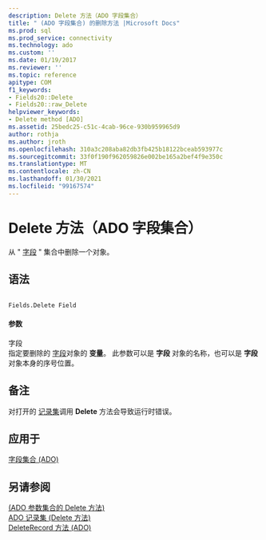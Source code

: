 ```yaml
---
description: Delete 方法（ADO 字段集合）
title: " (ADO 字段集合) 的删除方法 |Microsoft Docs"
ms.prod: sql
ms.prod_service: connectivity
ms.technology: ado
ms.custom: ''
ms.date: 01/19/2017
ms.reviewer: ''
ms.topic: reference
apitype: COM
f1_keywords:
- Fields20::Delete
- Fields20::raw_Delete
helpviewer_keywords:
- Delete method [ADO]
ms.assetid: 25bedc25-c51c-4cab-96ce-930b959965d9
author: rothja
ms.author: jroth
ms.openlocfilehash: 310a3c208aba82db3fb425b18122bceab593977c
ms.sourcegitcommit: 33f0f190f962059826e002be165a2bef4f9e350c
ms.translationtype: MT
ms.contentlocale: zh-CN
ms.lasthandoff: 01/30/2021
ms.locfileid: "99167574"
---
```

# <a name="delete-method-ado-fields-collection"></a>Delete 方法（ADO 字段集合）
从 " [字段](../../../ado/reference/ado-api/fields-collection-ado.md) " 集合中删除一个对象。  
  
## <a name="syntax"></a>语法  
  
```  
  
Fields.Delete Field  
```  
  
#### <a name="parameters"></a>参数  
 字段  
 指定要删除的 [字段](../../../ado/reference/ado-api/field-object.md)对象的 **变量**。 此参数可以是 **字段** 对象的名称，也可以是 **字段** 对象本身的序号位置。  
  
## <a name="remarks"></a>备注  
 对打开的 [记录集](../../../ado/reference/ado-api/recordset-object-ado.md)调用 **Delete** 方法会导致运行时错误。  
  
## <a name="applies-to"></a>应用于  
 [字段集合 (ADO)](../../../ado/reference/ado-api/fields-collection-ado.md)  
  
## <a name="see-also"></a>另请参阅  
 [ (ADO 参数集合的 Delete 方法) ](../../../ado/reference/ado-api/delete-method-ado-parameters-collection.md)   
 [ADO 记录集 (Delete 方法) ](../../../ado/reference/ado-api/delete-method-ado-recordset.md)   
 [DeleteRecord 方法 (ADO)](../../../ado/reference/ado-api/deleterecord-method-ado.md)
